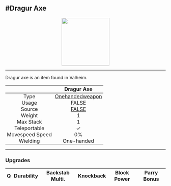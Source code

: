 <meta property="og:title" content="Dragur Axe - MoreValheim" /><meta property="og:type" content="website" /><meta property="og:image" content="/assets/dragur_axe.png" /><meta property="og:description" content="Dragur Axe is an item found in Valheim." /><meta name="theme-color" content="#546D78"><meta name="twitter:card" content="summary_large_image">
#Dragur Axe
-------------
<style>img {width:20px;}.tb {width:150px;display: block;margin-left: auto;margin-right: auto;}</style>

<style>.md-typeset table:not([class]) th:not([align]) {min-width:unset!important;}</style>
<style>td{padding:0em 0.3em!important;text-align:center!important;border-left:.05rem solid var(--md-default-fg-color--lightest)}</style>

<style>th{padding:0.1em 0.3em!important;text-align:center!important;font-weight:bold}</style>

<style>pre{text-align:right!important}</style>
<style>table tr td:first-child {border-left: 0;};</style>

<figure><img src="/assets/dragur_axe.png" class="tb" /><figcaption><small></small></figcaption></figure>

-------------

Dragur axe is an item found in Valheim.

|        | Dragur Axe              |
| ----------- | ------------------------------------ |
| Type | [Onehandedweapon](../../types/onehandedweapon)
| Usage | FALSE<br>
| Source | [FALSE](../../items/false)
| Weight | 1 |
| Max Stack | 1 |
| Teleportable | ✓
| Movespeed Speed | 0%
| Wielding | One-handed


-------------

### Upgrades
| Q | Durability | Backstab Multi. | Knockback | Block Power | Parry Bonus
| - | - | - | - | - | - 
